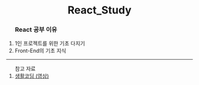 <div align="center">
<h1>React_Study</h1>
</div>

<div align="left">
  
  <ol>
    <h3>React 공부 이유</h3>
    <li>1인 프로젝트를 위한 기초 다지기</li>
    <li>Front-End의 기초 지식</li>
  </ol>
</div>

<hr/>

<nav align="left">
  <ol>
    참고 자료
    <br>
    <li><a href="https://youtube.com/playlist?list=PLuHgQVnccGMCOGstdDZvH41x0Vtvwyxu7&si=Rg70mF6GCnEG2vKH">생활코딩 (영상)</a></li>
  </ol>
</nav>

